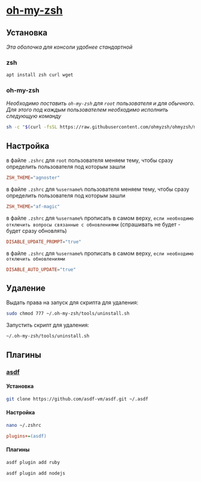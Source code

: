 # [oh-my-zsh](https://github.com/ohmyzsh/ohmyzsh)

## Установка

*Эта оболочка для консоли удобнее стандартной*

### zsh

```bash
apt install zsh curl wget
```

### oh-my-zsh

*Необходимо поставить `oh-my-zsh` для `root` пользователя и для обычного. Для этого под каждым пользователем необходимо исполнить следующую команду*

```bash
sh -c "$(curl -fsSL https://raw.githubusercontent.com/ohmyzsh/ohmyzsh/master/tools/install.sh)"
```

## Настройка

в файле `.zshrc` для `root` пользователя меняем тему, чтобы сразу определить пользователя под которым зашли

```conf
ZSH_THEME="agnoster"
```

в файле `.zshrc` для `%username%` пользователя меняем тему, чтобы сразу определить пользователя под которым зашли

```conf
ZSH_THEME="af-magic"
```

в файле `.zshrc` для `%username%` прописать в самом верху, `если необходимо отключить вопросы связанные с обновлениями` (спрашивать не будет - будет сразу обновлять)

```conf
DISABLE_UPDATE_PROMPT="true"
```

в файле `.zshrc` для `%username%` прописать в самом верху, `если необходимо отключить обновлениями`

```conf
DISABLE_AUTO_UPDATE="true"
```

## Удаление

Выдать права на запуск для скрипта для удаления:

```bash
sudo chmod 777 ~/.oh-my-zsh/tools/uninstall.sh
```

Запустить скрипт для удаления:

```bash
~/.oh-my-zsh/tools/uninstall.sh
```

## Плагины

### [asdf](https://asdf-vm.com/)

#### Установка

```bash
git clone https://github.com/asdf-vm/asdf.git ~/.asdf
```

#### Настройка

```bash
nano ~/.zshrc
```

```ini
plugins+=(asdf)
```

#### Плагины

```bash
asdf plugin add ruby
```

```bash
asdf plugin add nodejs
```
